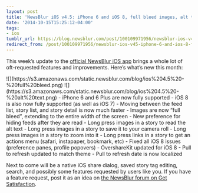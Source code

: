 ```yaml
---
layout: post
title: 'NewsBlur iOS v4.5: iPhone 6 and iOS 8, full bleed images, alt text, and more'
date: '2014-10-15T15:25:12-04:00'
tags:
- ios
tumblr_url: https://blog.newsblur.com/post/100109971956/newsblur-ios-v45-iphone-6-and-ios-8-full-bleed
redirect_from: /post/100109971956/newsblur-ios-v45-iphone-6-and-ios-8-full-bleed/
---
```

This week’s update to the [official NewsBlur iOS app](http://www.newsblur.com/ios) brings a whole lot of oft-requested features and improvements. Here’s what’s new this month:

<table cellspacing="0" cellpadding="0" border="0"\><tr\><td\> ![](https://s3.amazonaws.com/static.newsblur.com/blog/ios%204.5%20-%20full%20bleed.png)</td\> <td\> ![](https://s3.amazonaws.com/static.newsblur.com/blog/ios%204.5%20-%20alt%20text.png)</td\> </tr\></table\>
- iPhone 6 and 6 Plus are now fully supported
- iOS 8 is also now fully supported (as well as iOS 7)
- Moving between the feed list, story list, and story detail is now much faster
- Images are now “full bleed”, extending to the entire width of the screen
- New preference for hiding feeds after they are read
- Long press images in a story to read the alt text
- Long press images in a story to save it to your camera roll
- Long press images in a story to zoom into it
- Long press links in a story to get an actions menu (safari, instapaper, bookmark, etc)
- Fixed all iOS 8 issues (preference panes, profile popovers)
- OvershareKit updated for iOS 8
- Pull to refresh updated to match theme
- Pull to refresh date is now localized

Next to come will be a native iOS share dialog, saved story tag editing, search, and possibly some features requested by users like you. If you have a feature request, post it as an idea on [the NewsBlur forum on Get Satisfaction](http://getsatisfaction.com/newsblur).

